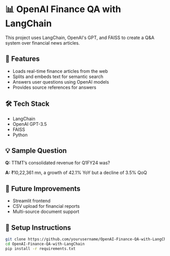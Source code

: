 # 📊 OpenAI Finance QA with LangChain

This project uses LangChain, OpenAI's GPT, and FAISS to create a Q&A system over financial news articles.

## 🚀 Features
- Loads real-time finance articles from the web
- Splits and embeds text for semantic search
- Answers user questions using OpenAI models
- Provides source references for answers

## 🛠️ Tech Stack
- LangChain
- OpenAI GPT-3.5
- FAISS
- Python

## 💡 Sample Question
**Q:** TTMT’s consolidated revenue for Q1FY24 was?

**A:** ₹10,22,361 mn, a growth of 42.1% YoY but a decline of 3.5% QoQ

## 🎯 Future Improvements
- Streamlit frontend
- CSV upload for financial reports
- Multi-source document support

## 🔧 Setup Instructions

```bash
git clone https://github.com/yourusername/OpenAI-Finance-QA-with-LangChain.git
cd OpenAI-Finance-QA-with-LangChain
pip install -r requirements.txt
